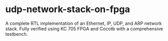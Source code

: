 # udp-network-stack-on-fpga
A complete RTL implementation of an Ethernet, IP, UDP, and ARP network stack. Fully verified using KC 705 FPGA and Cocotb with a comprehensive testbench.
